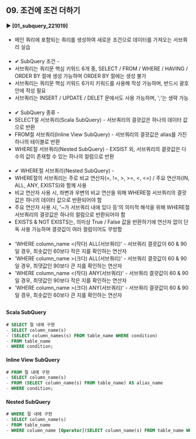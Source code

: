 ####  
## 09. 조건에 조건 더하기  
#### ► [01_subquery_221019]  
- 메인 쿼리에 포함되는 쿼리를 생성하여 새로운 조건으로 데이터를 가져오는 서브쿼리 실습  
####  
- ✔︎ SubQuery 조건 -  
- 서브쿼리는 쿼리문 핵심 키워드 6개 중, SELECT / FROM / WHERE / HAVING / ORDER BY 절에 생성 가능하며 ORDER BY 절에는 생성 불가  
- 서브쿼리는 쿼리문 핵심 키워드 6가지 키워드를 사용해 작성 가능하며, 반드시 괄호 안에 작성 필요  
- 서브쿼리는 INSERT / UPDATE / DELET 문에서도 사용 가능하며, ';'는 생략 가능  
####  
- ✔︎ SubQuery 종류 -  
- SELECT절 서브쿼리(Scala SubQuery) - 서브쿼리의 결괏값은 하나의 데이터 값으로 반환  
- FROM절 서브쿼리(Inline View SubQuery) - 서브쿼리의 결괏값은 alias를 가진 하나의 테이블로 반환  
- WHERE절 서브쿼리(Nested SubQuery) - EXSIST 외, 서브쿼리의 결괏값은 다수의 값이 존재할 수 있는 하나의 컬럼으로 반환  
####  
- ✔︎ WHERE절 서브쿼리(Nested SubQuery) -  
- WHERE절의 서브쿼리는 주로 비교 연산자(=, !=, >, >=, <, <=) / 주요 연산자(IN, ALL, ANY, EXISTS)와 함께 사용  
- 비교 연산자 사용 시, 좌변과 우변의 비교 연산을 위해 WHERE절 서브쿼리의 결괏값은 하나의 데이터 값으로 반환되어야 함  
- 주요 연산자 사용 시, '~가 서브쿼리 내에 있다 등'의 의미적 해석을 위해 WHERE절 서브쿼리의 결괏값은 하나의 컬럼으로 반환되어야 함  
- EXISTS & NOT EXISTS는, 의미상 True / False 값을 반환하기에 연산자 없이 단독 사용 가능하며 결괏값이 여러 컬럼이어도 무방함  
####  
- 'WHERE column_name <(작다) ALL(서브쿼리)' - 서브쿼리 결괏값이 60 & 90일 경우, 최솟값인 60보다 작은 지를 확인하는 연산자  
- 'WHERE column_name >(크다) ALL(서브쿼리)' - 서브쿼리 결괏값이 60 & 90일 경우, 최댓값인 90보다 큰 지를 확인하는 연산자  
- 'WHERE column_name <(작다) ANY(서브쿼리)' - 서브쿼리 결괏값이 60 & 90일 경우, 최댓값인 90보다 작은 지를 확인하는 연산자  
- 'WHERE column_name >(크다) ANY(서브쿼리)' - 서브쿼리 결괏값이 60 & 90일 경우, 최솟값인 60보다 큰 지를 확인하는 연산자  
##
#### Scala SubQuery
``` SQL
# SELECT 절 내에 구현
- SELECT column_name(s)
- (SELECT column_names(s) FROM table_name WHERE condition)
- FROM table_name
- WHERE condition;
```
#### Inline View SubQuery
``` SQL
# FROM 절 내에 구현
- SELECT column_name(s)
- FROM (SELECT column_name(s) FROM table_name) AS alias_name
- WHERE condition;
```
#### Nested SubQuery
``` SQL
# WHERE 절 내에 구현
- SELECT column_name(s)
- FROM table_name
- WHERE column_name [Operator](SELECT column_name(s) FROM table_name WHERE condition);
```
####
